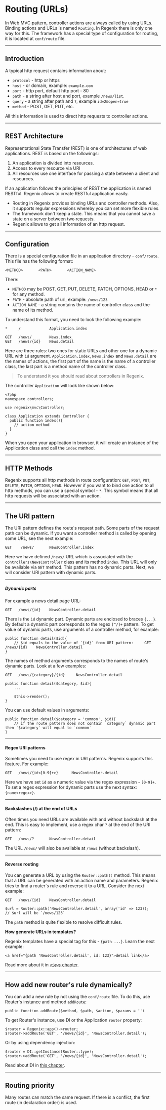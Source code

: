 # Routing (URLs)

In Web MVC pattern, controller actions are always called by using URLs. Binding actions
and URLs is named `Routing`. In Regenix there is only one way for this. The framework
has a special type of configuration for routing, it is located at `conf/route` file.

---

## Introduction

A typical http request contains information about:

+ `protocol` - http or https
+ `host` - or domain, example: `example.com`
+ `port` - http port, default http port - 80
+ `path` - a string after host and port, example `/news/list`.
+ `query` - a string after path and `?`, example `id=2&open=true`
+ `method` - POST, GET, PUT, etc.

All this information is used to direct http requests to controller actions.

---

## REST Architecture

Representational State Transfer (REST) is one of architectures of web applications.
REST is based on the followings:

1. An application is divided into resources.
2. Access to every resource via URI
3. All resources use one interface for passing a state between a client and resources.

If an application follows the principles of REST the application is named RESTful. 
Regenix allows to create RESTful application easily. 

+ Routing in Regenix provides binding URLs and controller methods. Also, it supports regular expressions
  whereby you can set more flexible rules.
+ The framework don't keep a state. This means that you cannot save a state on a server between two requests.
+ Regenix allows to get all information of an http request.

---

## Configuration

There is a special configuration file in an application directory - `conf/route`. This file has the following
format:

    <METHOD>       <PATH>       <ACTION_NAME>

There:

+ `METHOD` may be POST, GET, PUT, DELETE, PATCH, OPTIONS, HEAD or `*` for any method.
+ `PATH` - absolute path of url, example: `/news/123`
+ `ACTION_NAME` - a string contains the name of controller class and the name of its method.

To understand this format, you need to look the following example:

    *     /             Application.index

    GET   /news/        News.index
    GET   /news/{id}    News.detail

Here are three rules: two ones for static URLs and other one for a dynamic URL with `id` argument.
`Application.index`, `News.index` and `News.detail` are the names of actions, the first part of the name
is the name of a controller class, the last part is a method name of the controller class.

> To understand it you should read about controllers in Regenix.

The controller `Application` will look like shown below:

    <?php
    namespace controllers;

    use regenix\mvc\Controller;

    class Application extends Controller {
      public function index(){
        // action method
      }
    }

When you open your application in browser, it will create an instance of the Application class 
and call the `index` method. 

---

## HTTP Methods

Regenix supports all http methods in route configuration: `GET`, `POST`, `PUT`, `DELETE`,
`PATCH`, `OPTIONS`, `HEAD`. However if you want to bind one action to all http methods,
you can use a special symbol - `*`. This symbol means that all http requests will be associated
with an action.

---

## The URI pattern

The URI pattern defines the route's request path. Some parts of the request path can be dynamic.
If you want a controller method is called by opening some URL, see the next example:

    GET    /news/       NewsController.index
     
Here we have defined `/news/` URL which is associated with the `controllers\NewsController` class and
its method `index`. This URL will only be available via `GET` method. This pattern has no dynamic parts.
Next, we will consider URI pattern with dynamic parts.

---

##### Dynamic parts

For example a news detail page URL:

    GET   /news/{id}    NewsController.detail

There is the `id` dynamic part. Dynamic parts are enclosed to braces `{...}`. By default
a dynamic part corresponds to the regex `[^/]+` pattern. To get value of dynamic parts, use
arguments of a controller method, for example:

    public function detail($id){
        // $id equals to the value of `{id}` from URI pattern:     GET   /news/{id}    NewsController.detail
    }
    
The names of method arguments corresponds to the names of route's dynamic parts. Look at a few examples:

    GET   /news/{category}/{id}     NewsController.detail 
    
    public function detail($category, $id){
        ...
        
        $this->render();
    }

You can use default values in arguments:

    public function detail($category = 'common', $id){
        // if the route pattern does not contain `category` dynamic part then `$category` will equal to `common`
    }

---

#### Regex URI patterns

Sometimes you need to use regex in URI patterns. Regenix supports this feature. For example:

    GET   /news/{id<[0-9]+>}      NewsController.detail

Here we have set `id` as a numeric value via the regex expression - `[0-9]+`. To set a regex expression
for dynamic parts use the next syntax: `{name<regex>}`.

---

#### Backslashes (/) at the end of URLs

Often times you need URLs are available with and without backslash at the end. This is easy to implement,
use a regex char `?` at the end of the URI pattern:

    GET   /news/?       NewsController.detail
    
The URL `/news/` will also be available at `/news` (without backslash).

---

#### Reverse routing

You can generate a URL by using the `Router::path()` method. This means that a URL can be generated with
an action name and parameters. Regenix tries to find a router's rule and reverse it to a URL.
Consider the next example:

    GET   /news/{id}    NewsController.detail

    $url = Router::path('NewsController.detail', array('id' => 123));
    // $url will be `/news/123`

The `path` method is quite flexible to resolve difficult rules.

**How generate URLs in templates?**

Regenix templates have a special tag for this - `{path ...}`. Learn the next example:

    <a href="{path 'NewsController.detail', id: 123}">detail link</a>

Read more about it in [`views` chapter](views.md).

---

## How add new router's rule dynamically?

You can add a new rule by not using the `conf/route` file. To do this, use Router's instance
and method `addRoute`:

    public function addRoute($method, $path, $action, $params = '')

To get Router's instance, use DI or the Application `router` property:

    $router = Regenix::app()->router;
    $router->addRoute('GET', '/news/{id}', 'NewsController.detail');

Or by using dependency injection:

    $router = DI::getInstance(Router::type);
    $router->addRoute('GET', '/news/{id}', 'NewsController.detail');

Read about DI in [this chapter](di.md).

---

## Routing priority

Many routes can match the same request. If there is a conflict, the first route (in declaration order) is used.